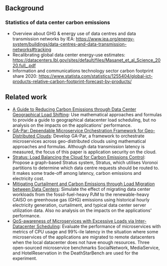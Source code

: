 ## Background

### Statistics of data center carbon emissions

- Overview about GHG & energy use of data centres and data transmission networks by IEA: https://www.iea.org/energy-system/buildings/data-centres-and-data-transmission-networks#tracking
- Recalibrating global data center energy-use estimates: https://datacenters.lbl.gov/sites/default/files/Masanet_et_al_Science_2020.full_.pdf
- Information and communications technology sector carbon footprint share 2020: https://www.statista.com/statistics/1255404/global-ict-products-relative-carbon-footprint-forecast-by-products/

## Related work

- [A Guide to Reducing Carbon Emissions through Data Center Geographical Load Shifting](https://dl.acm.org/doi/abs/10.1145/3447555.3466582): Use mathematical approaches and formulas to provide a guide to geographical datacenter load scheduling, but no analysis on the impacts on the applications' performance.
- [GA-Par: Dependable Microservice Orchestration Framework for Geo-Distributed Clouds](https://ieeexplore.ieee.org/abstract/document/8766876): Develop GA-Par, a framework to orchestrate microservices across geo-distributed clouds using mathematical approaches and formulas. Although data transmission latency is measured, the focus of this paper is application security on the cloud.
- [Stratus: Load Balancing the Cloud for Carbon Emissions Control](https://ieeexplore.ieee.org/abstract/document/6587037): Propose a graph-based Stratus system, Stratus, which utilises Voronoi partitions to determine which data centre requests should be routed to. It makes some trade-off among latency, carbon emissions and electricity cost.
- [Mitigating Curtailment and Carbon Emissions through Load Migration between Data Centers](https://www.sciencedirect.com/science/article/pii/S2542435120303470): Simulate the effect of migrating data center workloads from the fossil-fuel-heavy PJM to the renewable-heavy CAISO on greenhouse gas (GHG) emissions using historical hourly electricity generation, curtailment, and typical data center server utilization data. Also no analysis on the impacts on the applications' performance.
- [QoS-awareness of Microservices with Excessive Loads via Inter-Datacenter Scheduling](https://ieeexplore.ieee.org/abstract/document/9820678): Evaluate the performance of microservices with metrics of CPU usage and 99%-ile latency in the situation where some microservices of the applications are migrated to remote datacenters when the local datacenter does not have enough resources. Three open-sourced microservice benchmarks SocialNetwork, MediaService, and HotelReservation in the DeathStarBench are used for the experiment.
